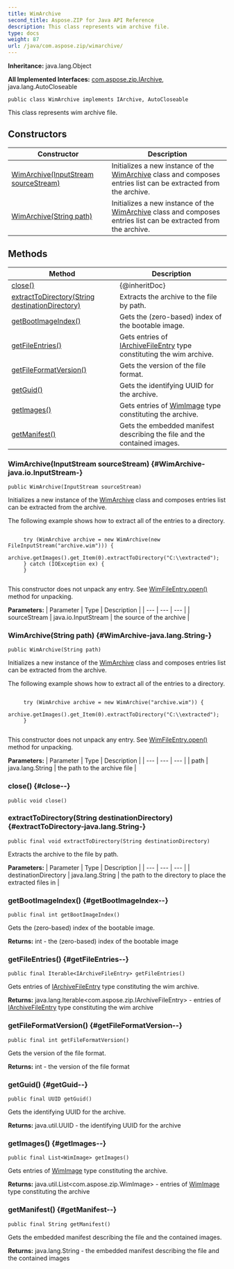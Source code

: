 ```yaml
---
title: WimArchive
second_title: Aspose.ZIP for Java API Reference
description: This class represents wim archive file.
type: docs
weight: 87
url: /java/com.aspose.zip/wimarchive/
---
```


**Inheritance:**
java.lang.Object

**All Implemented Interfaces:**
[com.aspose.zip.IArchive](../../com.aspose.zip/iarchive), java.lang.AutoCloseable
```
public class WimArchive implements IArchive, AutoCloseable
```

This class represents wim archive file.
## Constructors

| Constructor | Description |
| --- | --- |
| [WimArchive(InputStream sourceStream)](#WimArchive-java.io.InputStream-) | Initializes a new instance of the [WimArchive](../../com.aspose.zip/wimarchive) class and composes entries list can be extracted from the archive. |
| [WimArchive(String path)](#WimArchive-java.lang.String-) | Initializes a new instance of the [WimArchive](../../com.aspose.zip/wimarchive) class and composes entries list can be extracted from the archive. |
## Methods

| Method | Description |
| --- | --- |
| [close()](#close--) | \{@inheritDoc\} |
| [extractToDirectory(String destinationDirectory)](#extractToDirectory-java.lang.String-) | Extracts the archive to the file by path. |
| [getBootImageIndex()](#getBootImageIndex--) | Gets the (zero-based) index of the bootable image. |
| [getFileEntries()](#getFileEntries--) | Gets entries of [IArchiveFileEntry](../../com.aspose.zip/iarchivefileentry) type constituting the wim archive. |
| [getFileFormatVersion()](#getFileFormatVersion--) | Gets the version of the file format. |
| [getGuid()](#getGuid--) | Gets the identifying UUID for the archive. |
| [getImages()](#getImages--) | Gets entries of [WimImage](../../com.aspose.zip/wimimage) type constituting the archive. |
| [getManifest()](#getManifest--) | Gets the embedded manifest describing the file and the contained images. |
### WimArchive(InputStream sourceStream) {#WimArchive-java.io.InputStream-}
```
public WimArchive(InputStream sourceStream)
```


Initializes a new instance of the [WimArchive](../../com.aspose.zip/wimarchive) class and composes entries list can be extracted from the archive.

The following example shows how to extract all of the entries to a directory.

```

     try (WimArchive archive = new WimArchive(new FileInputStream("archive.wim"))) {
         archive.getImages().get_Item(0).extractToDirectory("C:\\extracted");
     } catch (IOException ex) {
     }
 
```

This constructor does not unpack any entry. See [WimFileEntry.open()](../../com.aspose.zip/wimfileentry\#open--) method for unpacking.

**Parameters:**
| Parameter | Type | Description |
| --- | --- | --- |
| sourceStream | java.io.InputStream | the source of the archive |

### WimArchive(String path) {#WimArchive-java.lang.String-}
```
public WimArchive(String path)
```


Initializes a new instance of the [WimArchive](../../com.aspose.zip/wimarchive) class and composes entries list can be extracted from the archive.

The following example shows how to extract all of the entries to a directory.

```

     try (WimArchive archive = new WimArchive("archive.wim")) {
         archive.getImages().get_Item(0).extractToDirectory("C:\\extracted");
     }
 
```

This constructor does not unpack any entry. See [WimFileEntry.open()](../../com.aspose.zip/wimfileentry\#open--) method for unpacking.

**Parameters:**
| Parameter | Type | Description |
| --- | --- | --- |
| path | java.lang.String | the path to the archive file |

### close() {#close--}
```
public void close()
```




### extractToDirectory(String destinationDirectory) {#extractToDirectory-java.lang.String-}
```
public final void extractToDirectory(String destinationDirectory)
```


Extracts the archive to the file by path.

**Parameters:**
| Parameter | Type | Description |
| --- | --- | --- |
| destinationDirectory | java.lang.String | the path to the directory to place the extracted files in |

### getBootImageIndex() {#getBootImageIndex--}
```
public final int getBootImageIndex()
```


Gets the (zero-based) index of the bootable image.

**Returns:**
int - the (zero-based) index of the bootable image
### getFileEntries() {#getFileEntries--}
```
public final Iterable<IArchiveFileEntry> getFileEntries()
```


Gets entries of [IArchiveFileEntry](../../com.aspose.zip/iarchivefileentry) type constituting the wim archive.

**Returns:**
java.lang.Iterable&lt;com.aspose.zip.IArchiveFileEntry&gt; - entries of [IArchiveFileEntry](../../com.aspose.zip/iarchivefileentry) type constituting the wim archive
### getFileFormatVersion() {#getFileFormatVersion--}
```
public final int getFileFormatVersion()
```


Gets the version of the file format.

**Returns:**
int - the version of the file format
### getGuid() {#getGuid--}
```
public final UUID getGuid()
```


Gets the identifying UUID for the archive.

**Returns:**
java.util.UUID - the identifying UUID for the archive
### getImages() {#getImages--}
```
public final List<WimImage> getImages()
```


Gets entries of [WimImage](../../com.aspose.zip/wimimage) type constituting the archive.

**Returns:**
java.util.List&lt;com.aspose.zip.WimImage&gt; - entries of [WimImage](../../com.aspose.zip/wimimage) type constituting the archive
### getManifest() {#getManifest--}
```
public final String getManifest()
```


Gets the embedded manifest describing the file and the contained images.

**Returns:**
java.lang.String - the embedded manifest describing the file and the contained images
